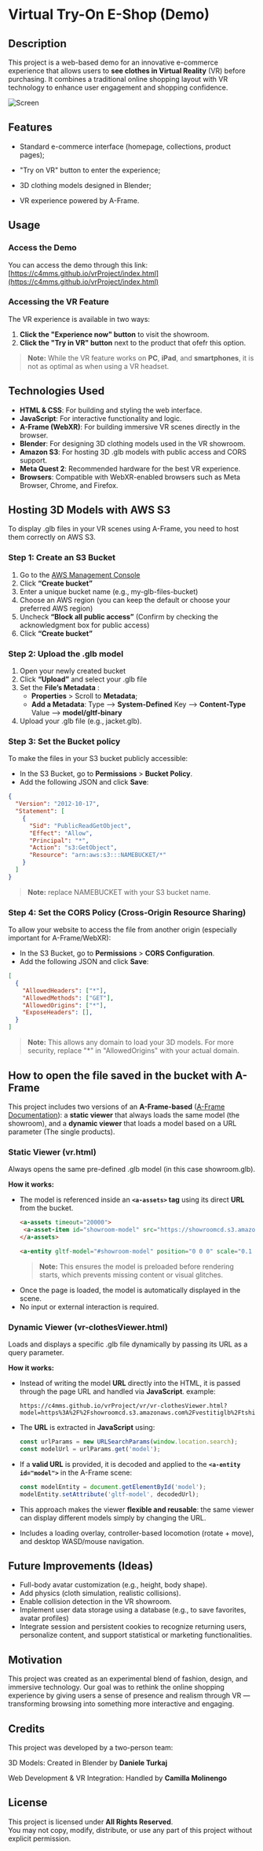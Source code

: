 # Virtual Try-On E-Shop (Demo)
## Description
This project is a web-based demo for an innovative e-commerce experience that allows users to **see clothes in Virtual Reality** (VR) before purchasing.
It combines a traditional online shopping layout with VR technology to enhance user engagement and shopping confidence.

![Screen](img/Screen_Demo.jpeg)

## Features
- Standard e-commerce interface (homepage, collections, product pages);

- "Try on VR" button to enter the experience;

- 3D clothing models designed in Blender;

- VR experience powered by A-Frame.

## Usage
### Access the Demo
You can access the demo through this link:  
[https://c4mms.github.io/vrProject/index.html](https://c4mms.github.io/vrProject/index.html)


### Accessing the VR Feature
The VR experience is available in two ways:
  1. **Click the "Experience now" button** to visit the showroom.
  2. **Click the "Try in VR" button** next to the product that ofefr this option.

> **Note:** While the VR feature works on **PC**, **iPad**, and **smartphones**, it is not as optimal as when using a VR headset.


## Technologies Used
- **HTML & CSS**: For building and styling the web interface.
- **JavaScript**: For interactive functionality and logic.
- **A-Frame (WebXR)**: For building immersive VR scenes directly in the browser.
- **Blender**: For designing 3D clothing models used in the VR showroom.
- **Amazon S3**: For hosting 3D .glb models with public access and CORS support.
- **Meta Quest 2**: Recommended hardware for the best VR experience.
- **Browsers**: Compatible with WebXR-enabled browsers such as Meta Browser, Chrome, and Firefox.
  
## Hosting 3D Models with AWS S3
To display .glb files in your VR scenes using A-Frame, you need to host them correctly on AWS S3.

### Step 1: Create an S3 Bucket
1. Go to the [ AWS Management Console](https://eu-north-1.console.aws.amazon.com/s3/home?region=eu-north-1)
2. Click **“Create bucket”**
3. Enter a unique bucket name (e.g., my-glb-files-bucket)
4. Choose an AWS region (you can keep the default or choose your preferred AWS region)
5. Uncheck **“Block all public access”** (Confirm by checking the acknowledgment box for public access)
7. Click **“Create bucket”**


### Step 2: Upload the .glb model
1. Open your newly created bucket
2. Click **“Upload”** and select your .glb file
3. Set the **File’s Metadata** :
   - **Properties** > Scroll to **Metadata**;
   - **Add a Metadata**:   Type --> **System-Defined**      Key --> **Content-Type**      Value --> **model/gltf-binary**
4. Upload your .glb file (e.g., jacket.glb).


### Step 3: Set the Bucket policy
To make the files in your S3 bucket publicly accessible:

- In the S3 Bucket, go to **Permissions** > **Bucket Policy**.
- Add the following JSON and click **Save**:
```json
{
  "Version": "2012-10-17",
  "Statement": [
    {
      "Sid": "PublicReadGetObject",
      "Effect": "Allow",
      "Principal": "*",
      "Action": "s3:GetObject",
      "Resource": "arn:aws:s3:::NAMEBUCKET/*"
    }
  ]
}
 ```
> **Note:** replace NAMEBUCKET with your S3 bucket name.

### Step 4: Set the CORS Policy (Cross-Origin Resource Sharing)
To allow your website to access the file from another origin (especially important for A-Frame/WebXR):

- In the S3 Bucket, go to **Permissions** > **CORS Configuration**.
- Add the following JSON and click **Save**:
```json
[
  {
    "AllowedHeaders": ["*"],
    "AllowedMethods": ["GET"],
    "AllowedOrigins": ["*"],
    "ExposeHeaders": [],
  }
]
 ```
  > **Note:** This allows any domain to load your 3D models. For more security, replace "*" in "AllowedOrigins" with your actual domain.

## How to open the file saved in the bucket with A-Frame
This project includes two versions of an **A-Frame-based** ([A-Frame Documentation](https://aframe.io/)): a **static viewer** that always loads the same model (the showroom), and a **dynamic viewer** that loads a model based on a URL parameter (The single products).

### Static Viewer (vr.html)
Always opens the same pre-defined .glb model (in this case showroom.glb).

 **How it works:**
 - The model is referenced inside an **`<a-assets>` tag** using its direct **URL** from the bucket.
   ``` html
   <a-assets timeout="20000">
    <a-asset-item id="showroom-model" src="https://showroomcd.s3.amazonaws.com/showroom.glb"></a-asset-item>
   </a-assets>
   
   <a-entity gltf-model="#showroom-model" position="0 0 0" scale="0.1 0.1 0.1"></a-entity>
   
   ```
    >**Note:** This ensures the model is preloaded before rendering starts, which prevents missing content or visual glitches.
 - Once the page is loaded, the model is automatically displayed in the scene.
 - No input or external interaction is required.

### Dynamic Viewer (vr-clothesViewer.html)
Loads and displays a specific .glb file dynamically by passing its URL as a query parameter.

**How it works:**
- Instead of writing the model **URL** directly into the HTML, it is passed through the page URL and handled via **JavaScript**.
  example:
  ``` URL
  https://c4mms.github.io/vrProject/vr/vr-clothesViewer.html?model=https%3A%2F%2Fshowroomcd.s3.amazonaws.com%2Fvestitiglb%2Ftshirt.glb
   ```
  
- The **URL** is extracted in **JavaScript** using:
  ``` javascript
  const urlParams = new URLSearchParams(window.location.search);
  const modelUrl = urlParams.get('model');
   ```
- If a **valid URL** is provided, it is decoded and applied to the **`<a-entity id="model">`** in the A-Frame scene:
  ``` javascript
  const modelEntity = document.getElementById('model');
  modelEntity.setAttribute('gltf-model', decodedUrl);
  ```
- This approach makes the viewer **flexible and reusable**: the same viewer can display different models simply by changing the URL.
- Includes a loading overlay, controller-based locomotion (rotate + move), and desktop WASD/mouse navigation.

## Future Improvements (Ideas)

- Full-body avatar customization (e.g., height, body shape).
- Add physics (cloth simulation, realistic collisions).
- Enable collision detection in the VR showroom.
- Implement user data storage using a database (e.g., to save favorites, avatar profiles)
- Integrate session and persistent cookies to recognize returning users, personalize content, and support statistical or marketing functionalities.

## Motivation

This project was created as an experimental blend of fashion, design, and immersive technology. Our goal was to rethink the online shopping experience by giving users a sense of presence and realism through VR — transforming browsing into something more interactive and engaging.

## Credits

This project was developed by a two-person team:

3D Models: Created in Blender by **Daniele Turkaj**

Web Development & VR Integration: Handled by **Camilla Molinengo**

## License

This project is licensed under **All Rights Reserved**.  
You may not copy, modify, distribute, or use any part of this project without explicit permission.

